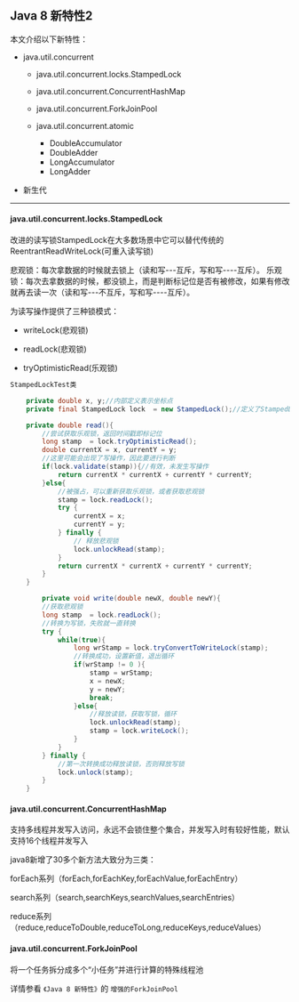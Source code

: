 ## Java 8 新特性2



本文介绍以下新特性：

- java.util.concurrent

  - java.util.concurrent.locks.StampedLock

  - java.util.concurrent.ConcurrentHashMap
  - java.util.concurrent.ForkJoinPool
  - java.util.concurrent.atomic
    - DoubleAccumulator
    - DoubleAdder
    - LongAccumulator
    - LongAdder

- 新生代

  

------

#### java.util.concurrent.locks.StampedLock

改进的读写锁StampedLock在大多数场景中它可以替代传统的ReentrantReadWriteLock(可重入读写锁)

悲观锁：每次拿数据的时候就去锁上（读和写---互斥，写和写----互斥）。
乐观锁：每次去拿数据的时候，都没锁上，而是判断标记位是否有被修改，如果有修改就再去读一次（读和写---不互斥，写和写----互斥）。

为读写操作提供了三种锁模式：

- writeLock(悲观锁)

- readLock(悲观锁)

- tryOptimisticRead(乐观锁)

```java
StampedLockTest类

	private double x, y;//内部定义表示坐标点
	private final StampedLock lock  = new StampedLock();//定义了StampedLock锁,

    private double read(){
        //尝试获取乐观锁，返回时间戳即标记位
        long stamp  = lock.tryOptimisticRead();
        double currentX = x, currentY = y;
        //这里可能会出现了写操作，因此要进行判断
        if(lock.validate(stamp)){//有效，未发生写操作
            return currentX * currentX + currentY * currentY;
        }else{
            //被强占，可以重新获取乐观锁，或者获取悲观锁
            stamp = lock.readLock();
            try {
                currentX = x;
                currentY = y;
            } finally {
                // 释放悲观锁
                lock.unlockRead(stamp);
            }
            return currentX * currentX + currentY * currentY;
        }
    }

        private void write(double newX, double newY){
        //获取悲观锁
        long stamp  = lock.readLock();
        //转换为写锁，失败就一直转换
        try {
            while(true){
                long wrStamp = lock.tryConvertToWriteLock(stamp);
                //转换成功，设置新值，退出循环
                if(wrStamp != 0 ){
                    stamp = wrStamp;
                    x = newX;
                    y = newY;
                    break;
                }else{
                    //释放读锁，获取写锁，循环
                    lock.unlockRead(stamp);
                    stamp = lock.writeLock();
                }
            }
        } finally {
            //第一次转换成功释放读锁，否则释放写锁
            lock.unlock(stamp);
        }
    }
```

#### java.util.concurrent.ConcurrentHashMap

支持多线程并发写入访问，永远不会锁住整个集合，并发写入时有较好性能，默认支持16个线程并发写入

java8新增了30多个新方法大致分为三类：

forEach系列（forEach,forEachKey,forEachValue,forEachEntry）

search系列（search,searchKeys,searchValues,searchEntries）

reduce系列（reduce,reduceToDouble,reduceToLong,reduceKeys,reduceValues）



#### java.util.concurrent.ForkJoinPool

将一个任务拆分成多个“小任务”并进行计算的特殊线程池

详情参看 `《Java 8 新特性》`的 `增强的ForkJoinPool`

